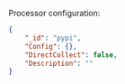 Processor configuration:
```json
{
    "_id": "pypi",
    "Config": {},
    "DirectCollect": false,
    "Description": ""
}
```
